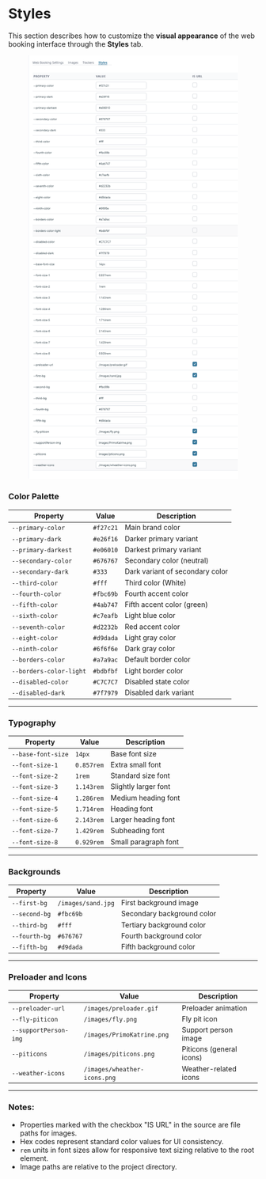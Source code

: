 # Styles

This section describes how to customize the **visual appearance** of the web booking interface through the **Styles** tab.

<figure><img src="../../.gitbook/assets/image (2) (1) (1) (1) (1) (1) (1) (1) (1) (1) (1) (1).png" alt=""><figcaption></figcaption></figure>

### Color Palette

| Property                | Value     | Description                     |
| ----------------------- | --------- | ------------------------------- |
| `--primary-color`       | `#f27c21` | Main brand color                |
| `--primary-dark`        | `#e26f16` | Darker primary variant          |
| `--primary-darkest`     | `#e06010` | Darkest primary variant         |
| `--secondary-color`     | `#676767` | Secondary color (neutral)       |
| `--secondary-dark`      | `#333`    | Dark variant of secondary color |
| `--third-color`         | `#fff`    | Third color (White)             |
| `--fourth-color`        | `#fbc69b` | Fourth accent color             |
| `--fifth-color`         | `#4ab747` | Fifth accent color (green)      |
| `--sixth-color`         | `#c7eafb` | Light blue color                |
| `--seventh-color`       | `#d2232b` | Red accent color                |
| `--eight-color`         | `#d9dada` | Light gray color                |
| `--ninth-color`         | `#6f6f6e` | Dark gray color                 |
| `--borders-color`       | `#a7a9ac` | Default border color            |
| `--borders-color-light` | `#bdbfbf` | Light border color              |
| `--disabled-color`      | `#C7C7C7` | Disabled state color            |
| `--disabled-dark`       | `#7f7979` | Disabled dark variant           |

***

### Typography

| Property           | Value      | Description          |
| ------------------ | ---------- | -------------------- |
| `--base-font-size` | `14px`     | Base font size       |
| `--font-size-1`    | `0.857rem` | Extra small font     |
| `--font-size-2`    | `1rem`     | Standard size font   |
| `--font-size-3`    | `1.143rem` | Slightly larger font |
| `--font-size-4`    | `1.286rem` | Medium heading font  |
| `--font-size-5`    | `1.714rem` | Heading font         |
| `--font-size-6`    | `2.143rem` | Larger heading font  |
| `--font-size-7`    | `1.429rem` | Subheading font      |
| `--font-size-8`    | `0.929rem` | Small paragraph font |

***

### Backgrounds

| Property      | Value              | Description                |
| ------------- | ------------------ | -------------------------- |
| `--first-bg`  | `/images/sand.jpg` | First background image     |
| `--second-bg` | `#fbc69b`          | Secondary background color |
| `--third-bg`  | `#fff`             | Tertiary background color  |
| `--fourth-bg` | `#676767`          | Fourth background color    |
| `--fifth-bg`  | `#d9dada`          | Fifth background color     |

***

### Preloader and Icons

| Property              | Value                        | Description              |
| --------------------- | ---------------------------- | ------------------------ |
| `--preloader-url`     | `/images/preloader.gif`      | Preloader animation      |
| `--fly-piticon`       | `/images/fly.png`            | Fly pit icon             |
| `--supportPerson-img` | `/images/PrimoKatrine.png`   | Support person image     |
| `--piticons`          | `/images/piticons.png`       | Piticons (general icons) |
| `--weather-icons`     | `/images/wheather-icons.png` | Weather-related icons    |

***

### Notes:

* Properties marked with the checkbox "IS URL" in the source are file paths for images.
* Hex codes represent standard color values for UI consistency.
* `rem` units in font sizes allow for responsive text sizing relative to the root element.
* Image paths are relative to the project directory.
